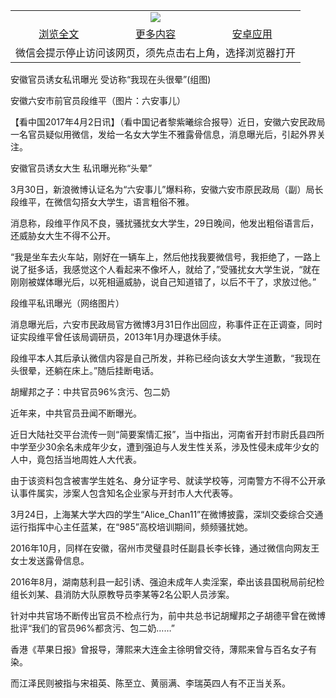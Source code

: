 

<table>
  <tr>
    <td align="center" colspan="3">
      <a href="https://github.com/ogate/ogate/blob/master/README.md"><img src="https://cloud.githubusercontent.com/assets/11880933/13434984/f430fae2-e012-11e5-814f-c2df1e82b247.jpg"/></a>
    </td>
  </tr>
  <tr>
    <td align="center">
      <a href="https://s3.ap-south-1.amazonaws.com/ogatem/oGate.htm?c815734&from=oNote">浏览全文</a>
    </td>
    <td align="center">
      <a href="https://s3.ap-south-1.amazonaws.com/ogatem/oGate.htm?from=oNote">更多内容</a>
    </td>
    <td align="center">
      <a href="https://raw.githubusercontent.com/ogate/up/master/ogate.apk">安卓应用</a>
    </td>
  </tr>
  <tr>
    <td align="center" colspan="3">
      微信会提示停止访问该网页，须先点击右上角，选择浏览器打开
    </td>
  </tr>
</table>    


安徽官员诱女私讯曝光 受访称“我现在头很晕”(组图)






安徽六安市前官员段维平（图片：六安事儿）



【看中国2017年4月2日讯】（看中国记者黎紫曦综合报导）近日，安徽六安民政局一名官员疑似用微信，发给一名女大学生不雅露骨信息，消息曝光后，引起外界关注。


安徽官员诱女大生 私讯曝光称“头晕”


3月30日，新浪微博认证名为“六安事儿”爆料称，安徽六安市原民政局（副）局长段维平，在微信勾搭女大学生，语言粗俗不雅。


消息称，段维平作风不良，骚扰骚扰女大学生，29日晚间，他发出粗俗语言后，还威胁女大生不得不公开。


“我是坐车去火车站，刚好在一辆车上，然后他找我要微信号，我拒绝了，一路上说了挺多话，我感觉这个人看起来不像坏人，就给了，”受骚扰女大学生说，“就在刚刚被媒体曝光后，以死相逼威胁，说自己知道错了，以后不干了，求放过他。”





段维平私讯曝光（网络图片）


消息曝光后，六安市民政局官方微博3月31日作出回应，称事件正在正调查，同时证实段维平曾任该局调研员，2013年1月办理退休手续。


段维平本人其后承认微信内容是自己所发，并称已经向该女大学生道歉，“我现在头很晕，还躺在床上。”随后挂断电话。


胡耀邦之子：中共官员96%贪污、包二奶


近年来，中共官员丑闻不断曝光。


近日大陆社交平台流传一则“简要案情汇报”，当中指出，河南省开封市尉氏县四所中学至少30余名未成年少女，遭到强迫与人发生性关系，涉及性侵未成年少女的人中，竟包括当地周姓人大代表。


由于该资料包含被害学生姓名、身分证字号、就读学校等，河南警方不得不公开承认事件属实，涉案人包含知名企业家与开封市人大代表等。


3月24日，上海某大学大四的学生“Alice_Chan11”在微博披露，深圳交委综合交通运行指挥中心主任蓝某，在“985”高校培训期间，频频骚扰她。


2016年10月，同样在安徽，宿州市灵璧县时任副县长李长锋，通过微信向网友王女士发送露骨信息。


2016年8月，湖南慈利县一起引诱、强迫未成年人卖淫案，牵出该县国税局前纪检组长刘某、县消防大队原教导员李某等2名公职人员涉案。


针对中共官场不断传出官员不检点行为，前中共总书记胡耀邦之子胡德平曾在微博批评“我们的官员96%都贪污、包二奶&hellip;&hellip;”


香港《苹果日报》曾报导，薄熙来大连金主徐明曾交待，薄熙来曾与百名女子有染。


而江泽民则被指与宋祖英、陈至立、黄丽满、李瑞英四人有不正当关系。



